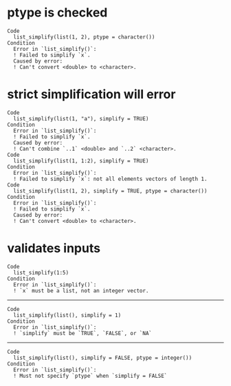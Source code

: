 # ptype is checked

    Code
      list_simplify(list(1, 2), ptype = character())
    Condition
      Error in `list_simplify()`:
      ! Failed to simplify `x`.
      Caused by error:
      ! Can't convert <double> to <character>.

# strict simplification will error

    Code
      list_simplify(list(1, "a"), simplify = TRUE)
    Condition
      Error in `list_simplify()`:
      ! Failed to simplify `x`.
      Caused by error:
      ! Can't combine `..1` <double> and `..2` <character>.
    Code
      list_simplify(list(1, 1:2), simplify = TRUE)
    Condition
      Error in `list_simplify()`:
      ! Failed to simplify `x`: not all elements vectors of length 1.
    Code
      list_simplify(list(1, 2), simplify = TRUE, ptype = character())
    Condition
      Error in `list_simplify()`:
      ! Failed to simplify `x`.
      Caused by error:
      ! Can't convert <double> to <character>.

# validates inputs

    Code
      list_simplify(1:5)
    Condition
      Error in `list_simplify()`:
      ! `x` must be a list, not an integer vector.

---

    Code
      list_simplify(list(), simplify = 1)
    Condition
      Error in `list_simplify()`:
      ! `simplify` must be `TRUE`, `FALSE`, or `NA`

---

    Code
      list_simplify(list(), simplify = FALSE, ptype = integer())
    Condition
      Error in `list_simplify()`:
      ! Must not specify `ptype` when `simplify = FALSE`


